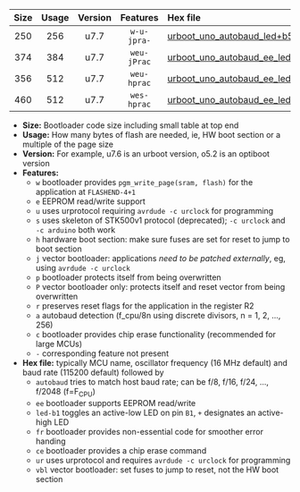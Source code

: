 |Size|Usage|Version|Features|Hex file|
|:-:|:-:|:-:|:-:|:--|
|250|256|u7.7|`w-u-jpra-`|[urboot_uno_autobaud_led+b5_ur_vbl.hex](https://raw.githubusercontent.com/stefanrueger/urboot.hex/main/boards/uno/autobaud/urboot_uno_autobaud_led+b5_ur_vbl.hex)|
|374|384|u7.7|`weu-jPrac`|[urboot_uno_autobaud_ee_led+b5_fr_ce_ur_vbl.hex](https://raw.githubusercontent.com/stefanrueger/urboot.hex/main/boards/uno/autobaud/urboot_uno_autobaud_ee_led+b5_fr_ce_ur_vbl.hex)|
|356|512|u7.7|`weu-hprac`|[urboot_uno_autobaud_ee_led+b5_fr_ce_ur.hex](https://raw.githubusercontent.com/stefanrueger/urboot.hex/main/boards/uno/autobaud/urboot_uno_autobaud_ee_led+b5_fr_ce_ur.hex)|
|460|512|u7.7|`wes-hprac`|[urboot_uno_autobaud_ee_led+b5_fr_ce.hex](https://raw.githubusercontent.com/stefanrueger/urboot.hex/main/boards/uno/autobaud/urboot_uno_autobaud_ee_led+b5_fr_ce.hex)|

- **Size:** Bootloader code size including small table at top end
- **Usage:** How many bytes of flash are needed, ie, HW boot section or a multiple of the page size
- **Version:** For example, u7.6 is an urboot version, o5.2 is an optiboot version
- **Features:**
  + `w` bootloader provides `pgm_write_page(sram, flash)` for the application at `FLASHEND-4+1`
  + `e` EEPROM read/write support
  + `u` uses urprotocol requiring `avrdude -c urclock` for programming
  + `s` uses skeleton of STK500v1 protocol (deprecated); `-c urclock` and `-c arduino` both work
  + `h` hardware boot section: make sure fuses are set for reset to jump to boot section
  + `j` vector bootloader: applications *need to be patched externally*, eg, using `avrdude -c urclock`
  + `p` bootloader protects itself from being overwritten
  + `P` vector bootloader only: protects itself and reset vector from being overwritten
  + `r` preserves reset flags for the application in the register R2
  + `a` autobaud detection (f_cpu/8n using discrete divisors, n = 1, 2, ..., 256)
  + `c` bootloader provides chip erase functionality (recommended for large MCUs)
  + `-` corresponding feature not present
- **Hex file:** typically MCU name, oscillator frequency (16 MHz default) and baud rate (115200 default) followed by
  + `autobaud` tries to match host baud rate; can be f/8, f/16, f/24, ..., f/2048 (f=F<sub>CPU</sub>)
  + `ee` bootloader supports EEPROM read/write
  + `led-b1` toggles an active-low LED on pin `B1`, `+` designates an active-high LED
  + `fr` bootloader provides non-essential code for smoother error handing
  + `ce` bootloader provides a chip erase command
  + `ur` uses urprotocol and requires `avrdude -c urclock` for programming
  + `vbl` vector bootloader: set fuses to jump to reset, not the HW boot section

